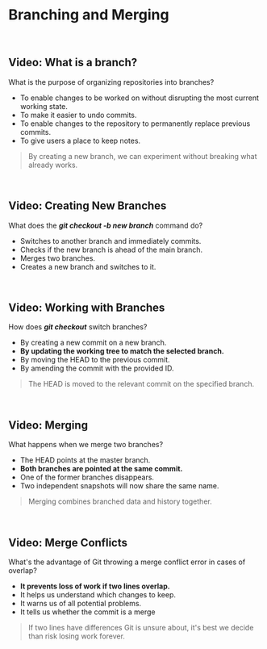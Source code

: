 # Branching and Merging

<br>

## Video: What is a branch? 

What is the purpose of organizing repositories into branches?

* To enable changes to be worked on without disrupting the most current working state.
* To make it easier to undo commits.
* To enable changes to the repository to permanently replace previous commits.
* To give users a place to keep notes.

> By creating a new branch, we can experiment without breaking what already works.

<br>

## Video: Creating New Branches

What does the ***git checkout -b new branch*** command do?

* Switches to another branch and immediately commits.
* Checks if the new branch is ahead of the main branch.
* Merges two branches.
* Creates a new branch and switches to it.

<br>

## Video: Working with Branches

How does ***git checkout*** switch branches?

* By creating a new commit on a new branch.
* **By updating the working tree to match the selected branch.**
* By moving the HEAD to the previous commit.
* By amending the commit with the provided ID.

> The HEAD is moved to the relevant commit on the specified branch.

<br>

## Video: Merging

What happens when we merge two branches?

* The HEAD points at the master branch.
* **Both branches are pointed at the same commit.**
* One of the former branches disappears.
* Two independent snapshots will now share the same name.

> Merging combines branched data and history together.

<br>

## Video: Merge Conflicts

What's the advantage of Git throwing a merge conflict error in cases of overlap?

* **It prevents loss of work if two lines overlap.**
* It helps us understand which changes to keep.
* It warns us of all potential problems.
* It tells us whether the commit is a merge

> If two lines have differences Git is unsure about, it's best we decide than risk losing work forever.